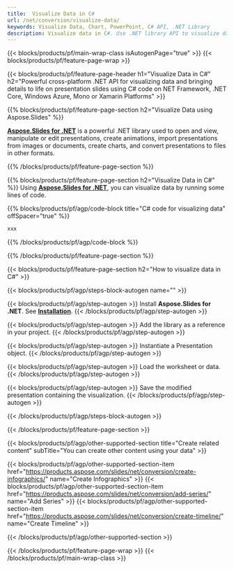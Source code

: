 ```yaml
---
title:  Visualize Data in C#
url: /net/conversion/visualize-data/
keywords: Visualize Data, Chart, PowerPoint, C# API, .NET Library
description: Visualize data in C#. Use .NET library API to visualize data
---
```


{{< blocks/products/pf/main-wrap-class isAutogenPage="true" >}}
{{< blocks/products/pf/feature-page-wrap >}}

{{< blocks/products/pf/feature-page-header h1="Visualize Data in C#" h2="Powerful cross-platform .NET API for visualizing data and bringing details to life on presentation slides using C# code on NET Framework, .NET Core, Windows Azure, Mono or Xamarin Platforms" >}}

{{% blocks/products/pf/feature-page-section h2="Visualize Data using Aspose.Slides" %}}

[**Aspose.Slides for .NET**](https://products.aspose.com/slides/net/) is a powerful .NET library used to open and view, manipulate or edit presentations, create animations, import presentations from images or documents, create charts, and convert presentations to files in other formats.

{{% /blocks/products/pf/feature-page-section %}}




{{% blocks/products/pf/feature-page-section  h2="Visualize Data in C#" %}}
Using [**Aspose.Slides for .NET**](https://products.aspose.com/slides/net/), you can visualize data by running some lines of code.

{{% blocks/products/pf/agp/code-block title="C# code for visualizing data" offSpacer="true" %}}
```cs
xxx
```
{{% /blocks/products/pf/agp/code-block %}}

{{% /blocks/products/pf/feature-page-section %}}




{{< blocks/products/pf/feature-page-section  h2="How to visualize data in C#" >}}


{{< blocks/products/pf/agp/steps-block-autogen name="" >}}


{{< blocks/products/pf/agp/step-autogen >}}
Install **Aspose.Slides for .NET**. See [**Installation**](https://docs.aspose.com/slides/net/installation/).
{{< /blocks/products/pf/agp/step-autogen >}}

{{< blocks/products/pf/agp/step-autogen >}}
Add the library as a reference in your project.
{{< /blocks/products/pf/agp/step-autogen >}}

{{< blocks/products/pf/agp/step-autogen >}}
Instantiate a Presentation object.
{{< /blocks/products/pf/agp/step-autogen >}}

{{< blocks/products/pf/agp/step-autogen >}}
Load the worksheet or data. 
{{< /blocks/products/pf/agp/step-autogen >}}

{{< blocks/products/pf/agp/step-autogen >}}
Save the modified presentation containing the visualization. 
{{< /blocks/products/pf/agp/step-autogen >}}




{{< /blocks/products/pf/agp/steps-block-autogen >}}


{{< /blocks/products/pf/feature-page-section >}}





{{< blocks/products/pf/agp/other-supported-section title="Create related content" subTitle="You can create other content using your data" >}}


{{< blocks/products/pf/agp/other-supported-section-item href="https://products.aspose.com/slides/net/conversion/create-infographics/" name="Create Infographics" >}}
{{< blocks/products/pf/agp/other-supported-section-item href="https://products.aspose.com/slides/net/conversion/add-series/" name="Add Series" >}}
{{< blocks/products/pf/agp/other-supported-section-item href="https://products.aspose.com/slides/net/conversion/create-timeline/" name="Create Timeline" >}}




{{< /blocks/products/pf/agp/other-supported-section >}}

{{< /blocks/products/pf/feature-page-wrap >}}
{{< /blocks/products/pf/main-wrap-class >}}